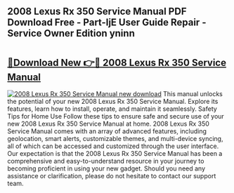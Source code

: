## 2008 Lexus Rx 350 Service Manual PDF Download Free - Part-IjE User Guide Repair - Service Owner Edition yninn

# <h2><a href="http://bc3964.oget.top/?id=2008+Lexus+Rx+350+Service+Manual">🔗Download New 👉🔴 2008 Lexus Rx 350 Service Manual</a></h2>

[![2008 Lexus Rx 350 Service Manual new download](https://i.imgur.com/5g1atiW.png)](http://bc3964.oget.top/?id=2008+Lexus+Rx+350+Service+Manual)
This manual unlocks the potential of your new 2008 Lexus Rx 350 Service Manual. Explore its features, learn how to install, operate, and maintain it seamlessly. Safety Tips for Home Use Follow these tips to ensure safe and secure use of your new 2008 Lexus Rx 350 Service Manual at home. 2008 Lexus Rx 350 Service Manual comes with an array of advanced features, including geolocation, smart alerts, customizable themes, and multi-device syncing, all of which can be accessed and customized through the user interface. Our expectation is that the 2008 Lexus Rx 350 Service Manual has been a comprehensive and easy-to-understand resource in your journey to becoming proficient in using your new gadget. Should you need any assistance or clarification, please do not hesitate to contact our support team.
